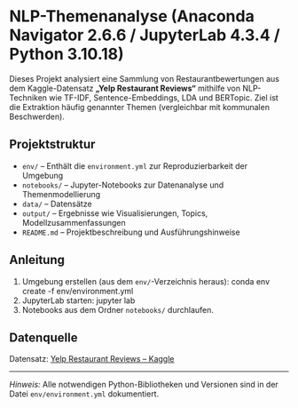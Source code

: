 # NLP-Themenanalyse (Anaconda Navigator 2.6.6 / JupyterLab 4.3.4 / Python 3.10.18)

Dieses Projekt analysiert eine Sammlung von Restaurantbewertungen aus dem Kaggle-Datensatz **„Yelp Restaurant Reviews“** mithilfe von NLP-Techniken wie TF-IDF, Sentence-Embeddings, LDA und BERTopic. Ziel ist die Extraktion häufig genannter Themen (vergleichbar mit kommunalen Beschwerden).

## Projektstruktur

- `env/` – Enthält die `environment.yml` zur Reproduzierbarkeit der Umgebung
- `notebooks/` – Jupyter-Notebooks zur Datenanalyse und Themenmodellierung
- `data/` – Datensätze
- `output/` – Ergebnisse wie Visualisierungen, Topics, Modellzusammenfassungen
- `README.md` – Projektbeschreibung und Ausführungshinweise

## Anleitung

1. Umgebung erstellen (aus dem `env/`-Verzeichnis heraus): conda env create -f env/environment.yml
2. JupyterLab starten: jupyter lab
3. Notebooks aus dem Ordner `notebooks/` durchlaufen.

## Datenquelle

Datensatz: [Yelp Restaurant Reviews – Kaggle](https://www.kaggle.com/datasets/farukalam/yelp-restaurant-reviews)

---

*Hinweis:* Alle notwendigen Python-Bibliotheken und Versionen sind in der Datei `env/environment.yml` dokumentiert.
